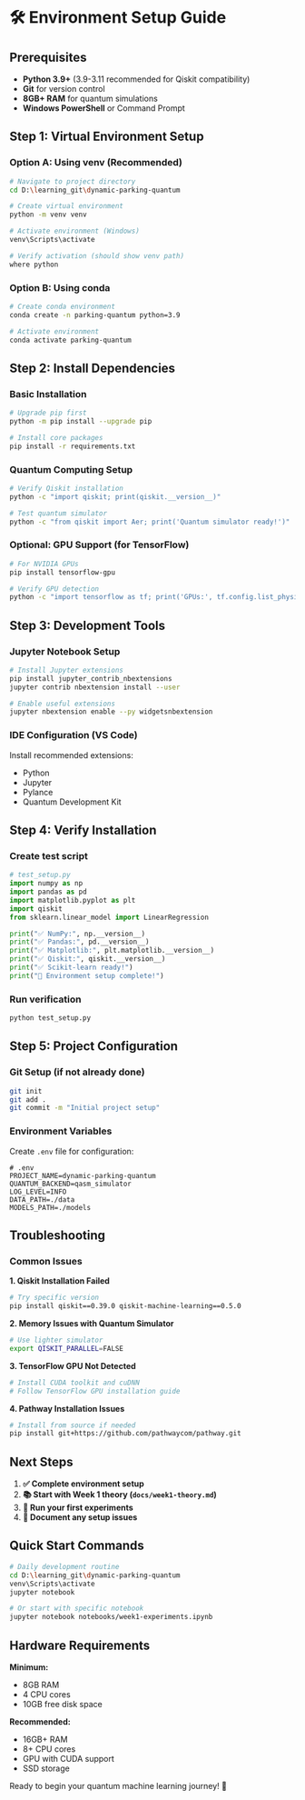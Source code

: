 # 🛠️ Environment Setup Guide

## Prerequisites
- **Python 3.9+** (3.9-3.11 recommended for Qiskit compatibility)
- **Git** for version control
- **8GB+ RAM** for quantum simulations
- **Windows PowerShell** or Command Prompt

## Step 1: Virtual Environment Setup

### Option A: Using venv (Recommended)
```bash
# Navigate to project directory
cd D:\learning_git\dynamic-parking-quantum

# Create virtual environment
python -m venv venv

# Activate environment (Windows)
venv\Scripts\activate

# Verify activation (should show venv path)
where python
```

### Option B: Using conda
```bash
# Create conda environment
conda create -n parking-quantum python=3.9

# Activate environment
conda activate parking-quantum
```

## Step 2: Install Dependencies

### Basic Installation
```bash
# Upgrade pip first
python -m pip install --upgrade pip

# Install core packages
pip install -r requirements.txt
```

### Quantum Computing Setup
```bash
# Verify Qiskit installation
python -c "import qiskit; print(qiskit.__version__)"

# Test quantum simulator
python -c "from qiskit import Aer; print('Quantum simulator ready!')"
```

### Optional: GPU Support (for TensorFlow)
```bash
# For NVIDIA GPUs
pip install tensorflow-gpu

# Verify GPU detection
python -c "import tensorflow as tf; print('GPUs:', tf.config.list_physical_devices('GPU'))"
```

## Step 3: Development Tools

### Jupyter Notebook Setup
```bash
# Install Jupyter extensions
pip install jupyter_contrib_nbextensions
jupyter contrib nbextension install --user

# Enable useful extensions
jupyter nbextension enable --py widgetsnbextension
```

### IDE Configuration (VS Code)
Install recommended extensions:
- Python
- Jupyter
- Pylance
- Quantum Development Kit

## Step 4: Verify Installation

### Create test script
```python
# test_setup.py
import numpy as np
import pandas as pd
import matplotlib.pyplot as plt
import qiskit
from sklearn.linear_model import LinearRegression

print("✅ NumPy:", np.__version__)
print("✅ Pandas:", pd.__version__)
print("✅ Matplotlib:", plt.matplotlib.__version__)
print("✅ Qiskit:", qiskit.__version__)
print("✅ Scikit-learn ready!")
print("🚀 Environment setup complete!")
```

### Run verification
```bash
python test_setup.py
```

## Step 5: Project Configuration

### Git Setup (if not already done)
```bash
git init
git add .
git commit -m "Initial project setup"
```

### Environment Variables
Create `.env` file for configuration:
```
# .env
PROJECT_NAME=dynamic-parking-quantum
QUANTUM_BACKEND=qasm_simulator
LOG_LEVEL=INFO
DATA_PATH=./data
MODELS_PATH=./models
```

## Troubleshooting

### Common Issues

**1. Qiskit Installation Failed**
```bash
# Try specific version
pip install qiskit==0.39.0 qiskit-machine-learning==0.5.0
```

**2. Memory Issues with Quantum Simulator**
```bash
# Use lighter simulator
export QISKIT_PARALLEL=FALSE
```

**3. TensorFlow GPU Not Detected**
```bash
# Install CUDA toolkit and cuDNN
# Follow TensorFlow GPU installation guide
```

**4. Pathway Installation Issues**
```bash
# Install from source if needed
pip install git+https://github.com/pathwaycom/pathway.git
```

## Next Steps

1. **✅ Complete environment setup**
2. **📚 Start with Week 1 theory (`docs/week1-theory.md`)**
3. **🧪 Run your first experiments**
4. **📝 Document any setup issues**

## Quick Start Commands

```bash
# Daily development routine
cd D:\learning_git\dynamic-parking-quantum
venv\Scripts\activate
jupyter notebook

# Or start with specific notebook
jupyter notebook notebooks/week1-experiments.ipynb
```

## Hardware Requirements

**Minimum:**
- 8GB RAM
- 4 CPU cores
- 10GB free disk space

**Recommended:**
- 16GB+ RAM
- 8+ CPU cores
- GPU with CUDA support
- SSD storage

Ready to begin your quantum machine learning journey! 🚀

